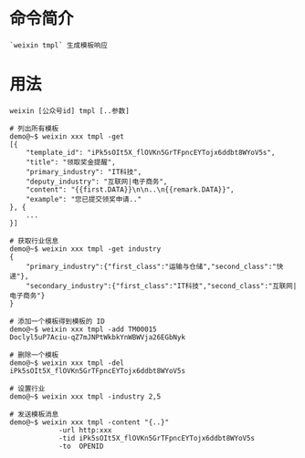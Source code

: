 # 命令简介 

    `weixin tmpl` 生成模板响应

# 用法

    weixin [公众号id] tmpl [..参数]

    # 列出所有模板
    demo@~$ weixin xxx tmpl -get
    [{
        "template_id": "iPk5sOIt5X_flOVKn5GrTFpncEYTojx6ddbt8WYoV5s",
        "title": "领取奖金提醒",
        "primary_industry": "IT科技",
        "deputy_industry": "互联网|电子商务",
        "content": "{{first.DATA}}\n\n..\n{{remark.DATA}}",
        "example": "您已提交领奖申请.."
    }, {
        ...
    }]
    
    # 获取行业信息
    demo@~$ weixin xxx tmpl -get industry
    {
        "primary_industry":{"first_class":"运输与仓储","second_class":"快递"},
        "secondary_industry":{"first_class":"IT科技","second_class":"互联网|电子商务"}
    }
    
    # 添加一个模板得到模板的 ID
    demo@~$ weixin xxx tmpl -add TM00015
    Doclyl5uP7Aciu-qZ7mJNPtWkbkYnWBWVja26EGbNyk
    
    # 删除一个模板
    demo@~$ weixin xxx tmpl -del iPk5sOIt5X_flOVKn5GrTFpncEYTojx6ddbt8WYoV5s
    
    # 设置行业
    demo@~$ weixin xxx tmpl -industry 2,5
    
    # 发送模板消息
    demo@~$ weixin xxx tmpl -content "{..}" 
                -url http:xxx 
                -tid iPk5sOIt5X_flOVKn5GrTFpncEYTojx6ddbt8WYoV5s
                -to  OPENID
    
     
